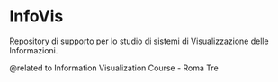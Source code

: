 # InfoVis
Repository di supporto per lo studio di sistemi di Visualizzazione delle Informazioni.


@related to Information Visualization Course - Roma Tre
